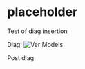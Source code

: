 # placeholder

Test of diag insertion

Diag:  ![Ver Models](http://www.plantuml.com/plantuml/proxy?src=https://raw.githubusercontent.com/tsorfs/placeholder/master/vbg.puml.txt)

Post diag


